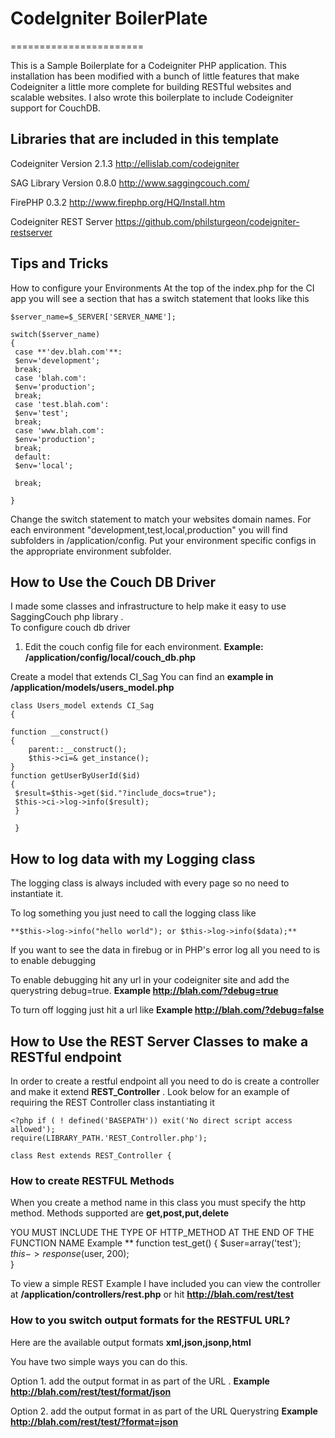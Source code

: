 # CodeIgniter BoilerPlate
=======================

This is a Sample Boilerplate for a Codeigniter PHP application.  This installation has been modified with a bunch of little features that make Codeigniter a little more complete for building RESTful websites and scalable websites. I also wrote this boilerplate to include Codeigniter support for CouchDB.  


## Libraries that are included in this template

Codeigniter 
Version 2.1.3
http://ellislab.com/codeigniter


SAG Library
Version 0.8.0
http://www.saggingcouch.com/

FirePHP
0.3.2
http://www.firephp.org/HQ/Install.htm

Codeigniter REST Server
https://github.com/philsturgeon/codeigniter-restserver


## Tips and Tricks

How to configure your Environments
At the top of the index.php for the CI app you will see a section that has a switch statement that looks like this

	$server_name=$_SERVER['SERVER_NAME'];
 
 	switch($server_name)
 	{
	 case **'dev.blah.com'**:
	 $env='development';
	 break;
	 case 'blah.com':
	 $env='production';
	 break;
	 case 'test.blah.com':
	 $env='test';
	 break;
	 case 'www.blah.com':
	 $env='production';
	 break;
	 default:
	 $env='local';
	 
	 break;
	 	
 	}

Change the switch statement to match your websites domain names.  For each environment "development,test,local,production" you will find subfolders in /application/config.  Put your environment specific configs in the appropriate environment subfolder. 



## How to Use the Couch DB Driver

I made some classes and infrastructure to help make it easy to use SaggingCouch php library .  
To configure couch db driver 

1. Edit the couch config file for each environment. **Example: /application/config/local/couch_db.php**


Create a model that extends CI_Sag
You can find an **example in /application/models/users_model.php**


	class Users_model extends CI_Sag
	{

	function __construct()
	{
        parent::__construct();
        $this->ci=& get_instance();
	}
	function getUserByUserId($id)
	{
	 $result=$this->get($id."?include_docs=true");
	 $this->ci->log->info($result);
	 }

	 }

## How to log data with my Logging class

The logging class is always included with every page so no need to instantiate it.

To log something you just need to call the logging class like

	**$this->log->info("hello world"); or $this->log->info($data);**
	
If you want to see the data in firebug or in PHP's error log all you need to is to enable debugging

To enable debugging hit any url in your codeigniter site and add the querystring debug=true.  **Example http://blah.com/?debug=true**

To turn off logging just hit a url like **Example http://blah.com/?debug=false**

## How to Use the REST Server Classes to make a RESTful endpoint

In order to create a restful endpoint all you need to do is create a controller and make it extend **REST_Controller**  . Look below for an example of requiring the REST Controller class instantiating it

	<?php if ( ! defined('BASEPATH')) exit('No direct script access allowed');
	require(LIBRARY_PATH.'REST_Controller.php');

	class Rest extends REST_Controller {



### How to create RESTFUL Methods

When you create a method name in this class you must specify the http method.  Methods supported are **get,post,put,delete**

YOU MUST INCLUDE THE TYPE OF HTTP_METHOD AT THE END OF THE FUNCTION NAME
Example **
	function test_get()
	{
			$user=array('test');
			$this->response($user, 200);	
	}

To view a simple REST Example I have included you can view the controller at **/application/controllers/rest.php** or hit **http://blah.com/rest/test**


### How to you switch output formats for the RESTFUL URL?

Here are the available output formats **xml,json,jsonp,html**

You have two simple ways you can do this.

Option 1. add the output format in as part of the URL . **Example http://blah.com/rest/test/format/json**

Option 2. add the output format in as part of the URL Querystring **Example http://blah.com/rest/test/?format=json**




